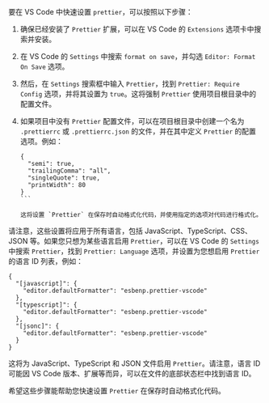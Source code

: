 要在 VS Code 中快速设置 `prettier`，可以按照以下步骤：

1. 确保已经安装了 `Prettier` 扩展，可以在 VS Code 的 `Extensions` 选项卡中搜索并安装。

2. 在 VS Code 的 `Settings` 中搜索 `format on save`，并勾选 `Editor: Format On Save` 选项。

3. 然后，在 `Settings` 搜索框中输入 `Prettier`，找到 `Prettier: Require Config` 选项，并将其设置为 `true`。这将强制 `Prettier` 使用项目根目录中的配置文件。

4. 如果项目中没有 `Prettier` 配置文件，可以在项目根目录中创建一个名为 `.prettierrc` 或 `.prettierrc.json` 的文件，并在其中定义 `Prettier` 的配置选项。例如：

   ````
   {
     "semi": true,
     "trailingComma": "all",
     "singleQuote": true,
     "printWidth": 80
   }
   ```

   这将设置 `Prettier` 在保存时自动格式化代码，并使用指定的选项对代码进行格式化。

请注意，这些设置将应用于所有语言，包括 JavaScript、TypeScript、CSS、JSON 等。如果您只想为某些语言启用 `Prettier`，可以在 VS Code 的 `Settings` 中搜索 `Prettier`，找到 `Prettier: Language` 选项，并设置为您想启用 `Prettier` 的语言 ID 列表，例如：

```
{
  "[javascript]": {
    "editor.defaultFormatter": "esbenp.prettier-vscode"
  },
  "[typescript]": {
    "editor.defaultFormatter": "esbenp.prettier-vscode"
  },
  "[jsonc]": {
    "editor.defaultFormatter": "esbenp.prettier-vscode"
  }
}
```

这将为 JavaScript、TypeScript 和 JSON 文件启用 `Prettier`。请注意，语言 ID 可能因 VS Code 版本、扩展等而异，可以在文件的底部状态栏中找到语言 ID。

希望这些步骤能帮助您快速设置 `Prettier` 在保存时自动格式化代码。